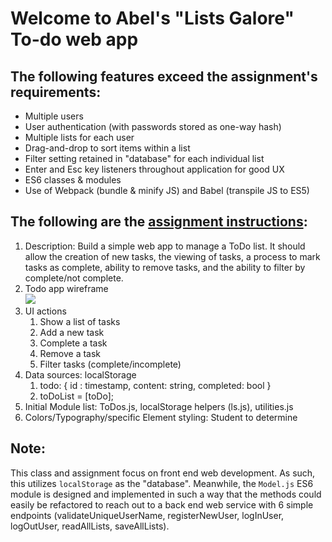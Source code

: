 # Welcome to Abel's "Lists Galore" To-do web app

## The following features exceed the assignment's requirements:
 - Multiple users
 - User authentication (with passwords stored as one-way hash)
 - Multiple lists for each user
 - Drag-and-drop to sort items within a list
 - Filter setting retained in "database" for each individual list
 - Enter and Esc key listeners throughout application for good UX
 - ES6 classes & modules
 - Use of Webpack (bundle & minify JS) and Babel (transpile JS to ES5)

## The following are the [assignment instructions](https://byui-cit.github.io/cit261/resources/todo.html):
 1. Description: Build a simple web app to manage a ToDo list. It should allow the creation of new tasks, the viewing of tasks, a process to mark tasks as complete, ability to remove tasks, and the ability to filter by complete/not complete.
 2. Todo app wireframe  
    ![](https://byui-cit.github.io/cit261/images/todo-wireframe.png)  
 3. UI actions
    1. Show a list of tasks
    2. Add a new task
    3. Complete a task
    4. Remove a task
    5. Filter tasks (complete/incomplete)
 4. Data sources: localStorage
    1. todo: { id : timestamp, content: string, completed: bool }
    2. toDoList = [toDo];
 5. Initial Module list: ToDos.js, localStorage helpers (ls.js), utilities.js
 6. Colors/Typography/specific Element styling: Student to determine

## Note:
This class and assignment focus on front end web development. As such, this utilizes `localStorage` as the "database". Meanwhile, the `Model.js` ES6 module is designed and implemented in such a way that the methods could easily be refactored to reach out to a back end web service with 6 simple endpoints (validateUniqueUserName, registerNewUser, logInUser, logOutUser, readAllLists, saveAllLists).
